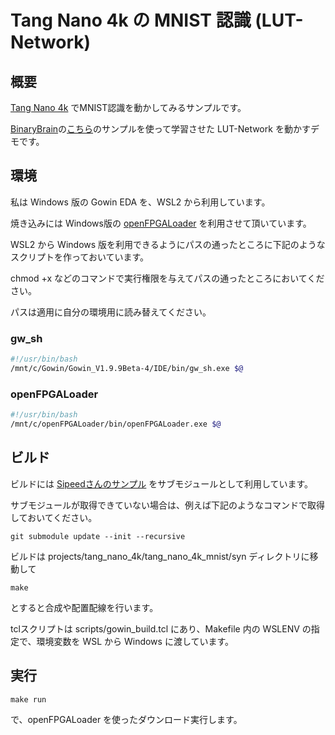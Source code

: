 # Tang Nano 4k の MNIST 認識 (LUT-Network)


## 概要

[Tang Nano 4k](https://wiki.sipeed.com/hardware/en/tang/Tang-Nano-4K/Nano-4K.html) でMNIST認識を動かしてみるサンプルです。

[BinaryBrain](https://github.com/ryuz/BinaryBrain)の[こちら](https://github.com/ryuz/BinaryBrain/blob/master/samples/python/mnist/MnistDifferentiableLut4Simple.ipynb)のサンプルを使って学習させた LUT-Network を動かすデモです。


## 環境

私は Windows 版の Gowin EDA を、WSL2 から利用しています。

焼き込みには Windows版の [openFPGALoader](https://github.com/trabucayre/openFPGALoader) を利用させて頂いています。

WSL2 から Windows 版を利用できるようにパスの通ったところに下記のようなスクリプトを作っておいています。

chmod +x などのコマンドで実行権限を与えてパスの通ったところにおいてください。

パスは適用に自分の環境用に読み替えてください。

### gw_sh

```bash
#!/usr/bin/bash
/mnt/c/Gowin/Gowin_V1.9.9Beta-4/IDE/bin/gw_sh.exe $@
```

### openFPGALoader

```bash
#!/usr/bin/bash
/mnt/c/openFPGALoader/bin/openFPGALoader.exe $@
```


## ビルド

ビルドには [Sipeedさんのサンプル](https://github.com/sipeed/TangNano-4K-example) をサブモジュールとして利用しています。

サブモジュールが取得できていない場合は、例えば下記のようなコマンドで取得しておいてください。

```
git submodule update --init --recursive
```


ビルドは projects/tang_nano_4k/tang_nano_4k_mnist/syn ディレクトリに移動して

```
make
```

とすると合成や配置配線を行います。

tclスクリプトは scripts/gowin_build.tcl にあり、Makefile 内の WSLENV の指定で、環境変数を WSL から Windows に渡しています。


## 実行

```
make run
```

で、openFPGALoader を使ったダウンロード実行します。



